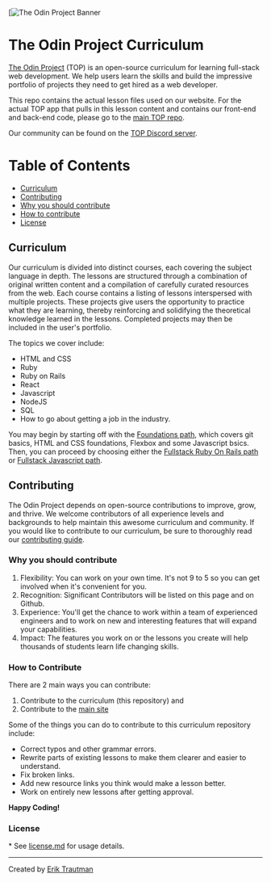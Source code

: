[![The Odin Project Banner](https://www.theodinproject.com/assets/home-isometric-eebc110218cbdb1460dd2dfc662a4e96ae94747667dc81da422804ef55cfd2d8.svg)
# The Odin Project Curriculum

[The Odin Project](https://www.theodinproject.com/) (TOP) is an open-source curriculum for learning full-stack web development. We help users learn the skills and build the impressive portfolio of projects they need to get hired as a web developer. 

This repo contains the actual lesson files used on our website. For the actual TOP app that pulls in this lesson content and contains our front-end and back-end code, please go to the [main TOP repo](https://github.com/TheOdinProject/theodinproject).

Our community can be found on the [TOP Discord server](https://discord.gg/fbFCkYabZB).

# Table of Contents
- [Curriculum](#curriculum)
- [Contributing](#contributing)
- [Why you should contribute](#why-you-should-contribute)
- [How to contribute](#how-to-contribute)
- [License](#license)

## Curriculum

Our curriculum is divided into distinct courses, each covering the subject language in depth. The lessons are structured through a combination of original written content and a compilation of carefully curated resources from the web. Each course contains a listing of lessons interspersed with multiple projects. These projects give users the opportunity to practice what they are learning, thereby reinforcing and solidifying the theoretical knowledge learned in the lessons. Completed projects may then be included in the user's portfolio.

The topics we cover include:
* HTML and CSS
* Ruby
* Ruby on Rails
* React
* Javascript
* NodeJS
* SQL
* How to go about getting a job in the industry.

You may begin by starting off with the [Foundations path](https://www.theodinproject.com/paths/foundations/courses/foundations), which covers git basics, HTML and CSS foundations, Flexbox and some Javascript bsics. Then, you can proceed by choosing either the [Fullstack Ruby On Rails path](https://www.theodinproject.com/paths/full-stack-ruby-on-rails) or [Fullstack Javascript path](https://www.theodinproject.com/paths/full-stack-javascript).

## Contributing

The Odin Project depends on open-source contributions to improve, grow, and thrive. We welcome contributors of all experience levels and backgrounds to help maintain this awesome curriculum and community. If you would like to contribute to our curriculum, be sure to thoroughly read our [contributing guide](https://github.com/TheOdinProject/.github/blob/main/CONTRIBUTING.md).

### Why you should contribute
1. Flexibility: You can work on your own time. It's not 9 to 5 so you can get involved when it's convenient for you.
2. Recognition: Significant Contributors will be listed on this page and on Github.
3. Experience: You'll get the chance to work within a team of experienced engineers and to work on new and interesting features that will expand your capabilities.
4. Impact: The features you work on or the lessons you create will help thousands of students learn life changing skills.

### How to Contribute

There are 2 main ways you can contribute:
1. Contribute to the curriculum (this repository) and
2. Contribute to the [main site](https://github.com/TheOdinProject/theodinproject)

Some of the things you can do to contribute to this curriculum repository include:
* Correct typos and other grammar errors.
* Rewrite parts of existing lessons to make them clearer and easier to understand.
* Fix broken links.
* Add new resource links you think would make a lesson better.
* Work on entirely new lessons after getting approval.


**Happy Coding!**

### License

\* See [license.md](https://github.com/TheOdinProject/curriculum/blob/main/license.md) for usage details.

___
Created by [Erik Trautman](http://www.github.com/eriktrautman)
